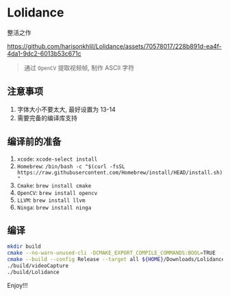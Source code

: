 # Lolidance
整活之作

https://github.com/harisonkhlil/Lolidance/assets/70578017/228b891d-ea4f-4da1-9dc2-6013b53c671c

> 通过 `OpenCV` 提取视频帧, 制作 ASCII 字符

## 注意事项

1. 字体大小不要太大, 最好设置为 13-14
2. 需要完备的编译库支持

## 编译前的准备

1. `xcode`: `xcode-select install`
2. `Homebrew`: `/bin/bash -c "$(curl -fsSL https://raw.githubusercontent.com/Homebrew/install/HEAD/install.sh)"`
3. `Cmake`: `brew install cmake`
4. `OpenCV`: `brew install opencv`
5. `LLVM`: `brew install llvm`
6. `Ninga`: `brew install ninga`

## 编译

```sh
mkdir build
cmake --no-warn-unused-cli -DCMAKE_EXPORT_COMPILE_COMMANDS:BOOL=TRUE  -DCMAKE_CXX_COMPILER:FILEPATH=/opt/homebrew/opt/llvm/bin/clang++ -G Ninja -S${HOME}/Downloads/Lolidance -B${HOME}/Downloads/Lolidance/build
cmake --build --config Release --target all ${HOME}/Downloads/Lolidance/build
./build/videoCapture
./build/Lolidance
```
Enjoy!!!
